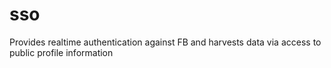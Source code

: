 # sso
Provides realtime authentication against FB and harvests data via access to public profile information 
